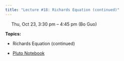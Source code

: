 ```yaml
---
title: "Lecture #18: Richards Equation (continued)"
---
```


&nbsp;&nbsp;&nbsp;&nbsp;&nbsp;Thu, Oct 23, 3:30 pm – 4:45 pm (Bo Guo)

**Topics:**
- Richards Equation (continued)

- [Pluto Notebook](../pluto_notebooks/Lec18_richards_equation_continued.jl)
